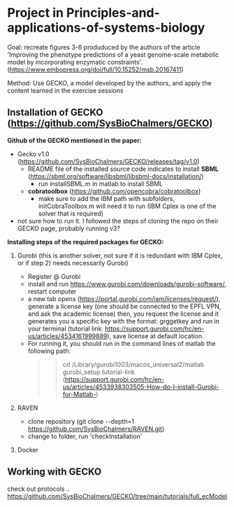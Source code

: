 # Project in Principles-and-applications-of-systems-biology

Goal: recreate figures 3-6 produduced by the authors of the article 'Improving the phenotype predictions of a yeast genome-scale metabolic model by incorporating enzymatic constraints'. (https://www.embopress.org/doi/full/10.15252/msb.20167411)

Method: Use GECKO, a model developed by the authors, and apply the content learned in the exercise sessions

## Installation of GECKO (https://github.com/SysBioChalmers/GECKO)

__Github of the GECKO mentioned in the paper:__
- Gecko v1.0 (https://github.com/SysBioChalmers/GECKO/releases/tag/v1.0)
  - README file of the installed source code indicates to install **SBML** (https://sbml.org/software/libsbml/libsbml-docs/installation/)
    - run installSBML.m in matlab to install SBML
  - **cobratoolbox** (https://github.com/opencobra/cobratoolbox)
    - make sure to add the IBM path with subfolders, initCobraToolbox.m will need it to run (IBM Cplex is one of the solver that is required)
- not sure how to run it. I followed the steps of cloning the repo on their GECKO page, probably running v3? 
   
__Installing steps of the required packages for GECKO:__
  1) Gurobi (this is another solver, not sure if it is redundant with IBM Cplex, or if step 2) needs necessarily Gurobi)
     - Register @ Gurobi
     - install and run https://www.gurobi.com/downloads/gurobi-software/, restart computer
     - a new tab opens (https://portal.gurobi.com/iam/licenses/request/), generate a license key (one should be connected to the EPFL VPN, and ask the academic license) then, you request the license and it generates you a specific key with the format: grggetkey
     and run in your terminal (tutorial link: https://support.gurobi.com/hc/en-us/articles/4534161999889), save license at default location.
     - For running it, you should run in the command lines of matlab the following path:
       >>cd /Library/gurobi1003/macos_universal2/matlab
       >>gurobi_setup
       tutorial-link (https://support.gurobi.com/hc/en-us/articles/4533938303505-How-do-I-install-Gurobi-for-Matlab-)

  2) RAVEN
     - clone repository (git clone --depth=1 https://github.com/SysBioChalmers/RAVEN.git)
     - change to folder, run 'checkInstallation'
  3) Docker

## Working with GECKO

check out protocols .. https://github.com/SysBioChalmers/GECKO/tree/main/tutorials/full_ecModel
